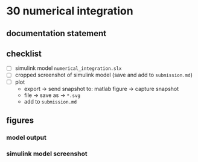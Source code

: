 # 30 numerical integration

## documentation statement

## checklist

- [ ] simulink model `numerical_integration.slx`
- [ ] cropped screenshot of simulink model (save and add to `submission.md`)
- [ ] plot
  - export -> send snapshot to: matlab figure -> capture snapshot
  - file -> save as -> `*.svg`
  - add to `submission.md`

## figures

### model output

### simulink model screenshot
